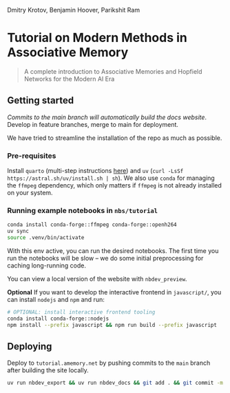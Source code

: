Dmitry Krotov, Benjamin Hoover, Parikshit Ram

# Tutorial on Modern Methods in Associative Memory

> A complete introduction to Associative Memories and Hopfield Networks
> for the Modern AI Era

## Getting started

*Commits to the main branch will automatically build the docs website*.
Develop in feature branches, merge to main for deployment.

We have tried to streamline the installation of the repo as much as
possible.

### Pre-requisites

Install `quarto` (multi-step instructions
[here](https://docs.posit.co/resources/install-quarto.html)) and `uv`
(`curl -LsSf https://astral.sh/uv/install.sh | sh`). We also use `conda`
for managing the `ffmpeg` dependency, which only matters if `ffmpeg` is
not already installed on your system.

### Running example notebooks in `nbs/tutorial`

``` sh
conda install conda-forge::ffmpeg conda-forge::openh264 
uv sync
source .venv/bin/activate
```

With this env active, you can run the desired notebooks. The first time
you run the notebooks will be slow – we do some initial preprocessing
for caching long-running code.

You can view a local version of the website with `nbdev_preview`.

**Optional** If you want to develop the interactive frontend in
`javascript/`, you can install `nodejs` and `npm` and run:

``` sh
# OPTIONAL: install interactive frontend tooling
conda install conda-forge::nodejs
npm install --prefix javascript && npm run build --prefix javascript 
```

## Deploying

Deploy to `tutorial.amemory.net` by pushing commits to the `main` branch
after building the site locally.

``` sh
uv run nbdev_export && uv run nbdev_docs && git add . && git commit -m "Update site" && git push
```
